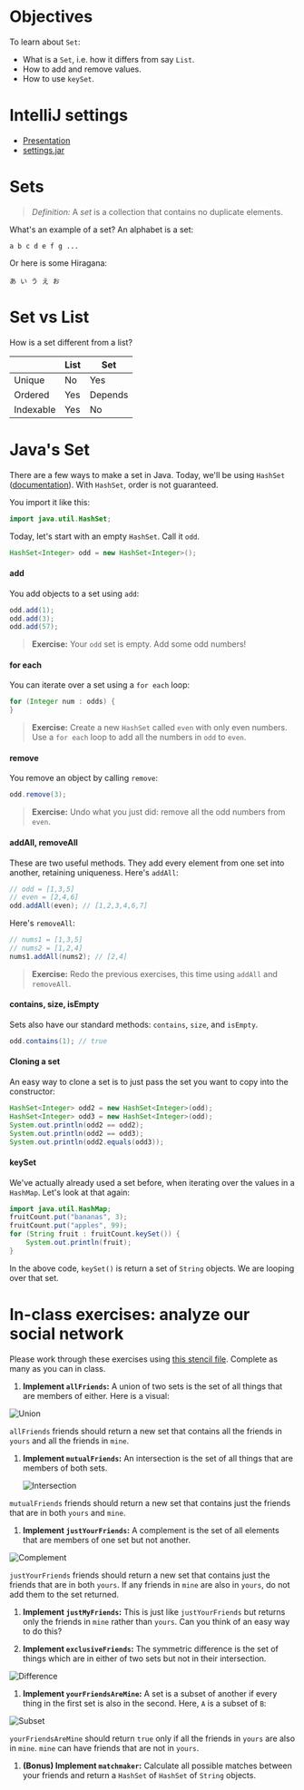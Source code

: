 # Objectives

To learn about `Set`:
- What is a `Set`, i.e. how it differs from say `List`.
- How to add and remove values.
- How to use `keySet`.

# IntelliJ settings

- [Presentation](/lessons/week-4/Settings.key)
- [settings.jar](/resources/setting.jar)

# Sets

> *Definition:* A *set* is a collection that contains no duplicate elements.

What's an example of a set? An alphabet is a set:

```
a b c d e f g ...
```

Or here is some Hiragana:

```
あ い う え お
```

# Set vs List

How is a set different from a list?

| | List | Set |
|---|---|---|
| Unique | No | Yes |
| Ordered | Yes | Depends |
| Indexable | Yes | No |

# Java's Set

There are a few ways to make a set in Java. Today, we'll be using `HashSet` ([documentation](http://docs.oracle.com/javase/7/docs/api/java/util/HashSet.html)). With `HashSet`, order is not guaranteed.

You import it like this:

```java
import java.util.HashSet;
```

Today, let's start with an empty `HashSet`. Call it `odd`.

```java
HashSet<Integer> odd = new HashSet<Integer>();
```

#### add

You add objects to a set using `add`:

```java
odd.add(1);
odd.add(3);
odd.add(57);
```

> **Exercise:** Your `odd` set is empty. Add some odd numbers!

#### for each

You can iterate over a set using a `for each` loop:

```java
for (Integer num : odds) {
}
```

> **Exercise:** Create a new `HashSet` called `even` with only even numbers. Use a `for each` loop to add all the numbers in `odd` to `even`.

#### remove

You remove an object by calling `remove`:

```java
odd.remove(3);
```

> **Exercise:** Undo what you just did: remove all the odd numbers from `even`.

#### addAll, removeAll

These are two useful methods. They add every element from one set into another, retaining uniqueness. Here's `addAll`:

```java
// odd = [1,3,5]
// even = [2,4,6]
odd.addAll(even); // [1,2,3,4,6,7]
```

Here's `removeAll`:

```java
// nums1 = [1,3,5]
// nums2 = [1,2,4]
nums1.addAll(nums2); // [2,4]
```

> **Exercise:** Redo the previous exercises, this time using `addAll` and `removeAll`.

#### contains, size, isEmpty

Sets also have our standard methods: `contains`, `size`, and `isEmpty`.

```java
odd.contains(1); // true
```

#### Cloning a set

An easy way to clone a set is to just pass the set you want to copy into the constructor:

```java
HashSet<Integer> odd2 = new HashSet<Integer>(odd);
HashSet<Integer> odd3 = new HashSet<Integer>(odd);
System.out.println(odd2 == odd2);
System.out.println(odd2 == odd3);
System.out.println(odd2.equals(odd3));
```

#### keySet

We've actually already used a set before, when iterating over the values in a `HashMap`. Let's look at that again:

```java
import java.util.HashMap;
fruitCount.put("bananas", 3);
fruitCount.put("apples", 99);
for (String fruit : fruitCount.keySet()) {
    System.out.println(fruit);
}
```

In the above code, `keySet()` is return a set of `String` objects. We are looping over that set.

# In-class exercises: analyze our social network

Please work through these exercises using [this stencil file](/in-class%20exercise%20solutions/SocialNetwork.java). Complete as many as you can in class.

1. **Implement `allFriends`:** A union of two sets is the set of all things that are members of either. Here is a visual:

  ![Union](http://upload.wikimedia.org/wikipedia/commons/3/30/Venn0111.svg)

  `allFriends` friends should return a new set that contains all the friends in `yours` and all the friends in `mine`.

1. **Implement `mutualFriends`:** An intersection is the set of all things that are members of both sets.

    ![Intersection](http://upload.wikimedia.org/wikipedia/commons/9/99/Venn0001.svg)

  `mutualFriends` friends should return a new set that contains just the friends that are in both `yours` and `mine`.

1. **Implement `justYourFriends`:** A complement is the set of all elements that are members of one set but not another.

  ![Complement](http://upload.wikimedia.org/wikipedia/commons/e/e6/Venn0100.svg)
  
  `justYourFriends` friends should return a new set that contains just the friends that are in both `yours`. If any friends in `mine` are also in `yours`, do not add them to the set returned.

1. **Implement `justMyFriends`:** This is just like `justYourFriends` but returns only the friends in `mine` rather than `yours`. Can you think of an easy way to do this?

1. **Implement `exclusiveFriends`:** The symmetric difference is the set of things which are in either of two sets but not in their intersection.

  ![Difference](http://upload.wikimedia.org/wikipedia/commons/4/46/Venn0110.svg)

1. **Implement `yourFriendsAreMine`:** A set is a subset of another if every thing in the first set is also in the second. Here, `A` is a subset of `B`:

  ![Subset](http://upload.wikimedia.org/wikipedia/commons/b/b0/Venn_A_subset_B.svg)
  
  `yourFriendsAreMine` should return `true` only if all the friends in `yours` are also in `mine`. `mine` can have friends that are not in `yours`.
  
1. **(Bonus) Implement `matchmaker`:** Calculate all possible matches between your friends and return a `HashSet` of `HashSet` of `String` objects.
